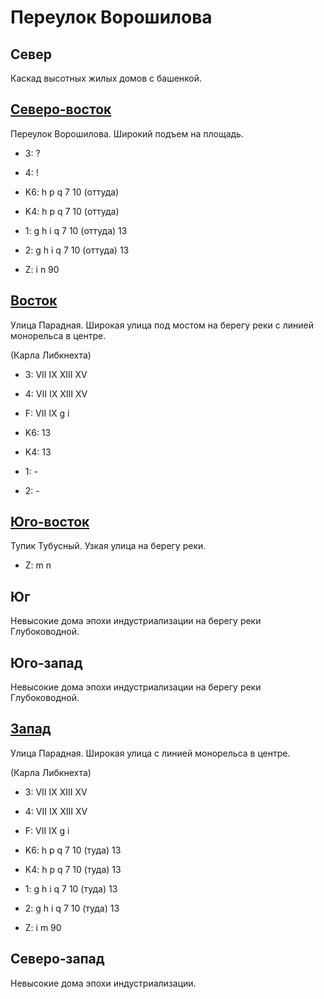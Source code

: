 # Переулок Ворошилова

## Север

Каскад высотных жилых домов с башенкой.

## [Северо-восток](./10535120.md)

Переулок Ворошилова.
Широкий подъем на площадь.

* 3:    ?
* 4:    !

* K6:   h   p   q
        7   10 (оттуда)
* K4:   h   p   q
        7   10 (оттуда)
* 1:    g   h   i   q
        7   10 (оттуда) 13
* 2:    g   h   i   q
        7   10 (оттуда) 13

* Z:    i   n
        90

## [Восток](./10540125.md)

Улица Парадная.
Широкая улица под мостом на берегу реки с линией монорельса в центре.

(Карла Либкнехта)

* 3:    VII IX  XIII    XV
* 4:    VII IX  XIII    XV
* F:    VII IX
        g   i

* K6:   13
* K4:   13
* 1:    -
* 2:    -

## [Юго-восток](./10535130.md)

Тупик Тубусный.
Узкая улица на берегу реки.

* Z:    m   n

## Юг

Невысокие дома эпохи индустриализации на берегу реки Глубоководной.

## Юго-запад

Невысокие дома эпохи индустриализации на берегу реки Глубоководной.

## [Запад](./10515125.md)

Улица Парадная.
Широкая улица с линией монорельса в центре.

(Карла Либкнехта)

* 3:    VII IX  XIII    XV
* 4:    VII IX  XIII    XV
* F:    VII IX
        g   i

* K6:   h   p   q
        7   10 (туда)   13
* K4:   h   p   q
        7   10 (туда)   13
* 1:    g   h   i   q
        7   10 (туда)   13
* 2:    g   h   i   q
        7   10 (туда)   13

* Z:    i   m
        90

## Северо-запад

Невысокие дома эпохи индустриализации.
